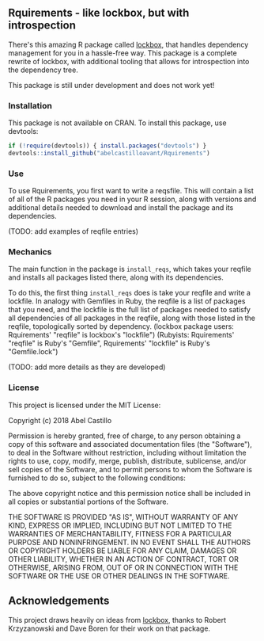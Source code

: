 ## Rquirements - like lockbox, but with introspection


There's this amazing R package called [lockbox](https://github.com/robertzk/lockbox/), that
handles dependency management for you in a hassle-free way. This package is a complete rewrite
of lockbox, with additional tooling that allows for introspection into the dependency tree.

This package is still under development and does not work yet!

### Installation

This package is not available on CRAN. To install this package, use devtools:
```r
if (!require(devtools)) { install.packages("devtools") }
devtools::install_github("abelcastilloavant/Rquirements")
```

### Use

To use Rquirements, you first want to write a reqsfile. This will contain a list of all of the R
packages you need in your R session, along with versions and additional details needed to download
and install the package and its dependencies.

(TODO: add examples of reqfile entries)


### Mechanics

The main function in the package is `install_reqs`, which takes your reqfile and installs all
packages listed there, along with its dependencies.

To do this, the first thing `install_reqs` does is take your reqfile and write a lockfile. In
analogy with Gemfiles in Ruby, the reqfile is a list of packages that you need, and the lockfile
is the full list of packages needed to satisfy all dependencies of all packages in the reqfile,
along with those listed in the reqfile, topologically sorted by dependency.
(lockbox package users: Rquirements' "reqfile" is lockbox's "lockfile")
(Rubyists: Rquirements' "reqfile" is Ruby's "Gemfile", Rquirements' "lockfile" is Ruby's "Gemfile.lock")

(TODO: add more details as they are developed)

### License

This project is licensed under the MIT License:

Copyright (c) 2018 Abel Castillo

Permission is hereby granted, free of charge, to any person obtaining
a copy of this software and associated documentation files (the
"Software"), to deal in the Software without restriction, including
without limitation the rights to use, copy, modify, merge, publish,
distribute, sublicense, and/or sell copies of the Software, and to
permit persons to whom the Software is furnished to do so, subject to
the following conditions:

The above copyright notice and this permission notice shall be included
in all copies or substantial portions of the Software.

THE SOFTWARE IS PROVIDED "AS IS", WITHOUT WARRANTY OF ANY KIND,
EXPRESS OR IMPLIED, INCLUDING BUT NOT LIMITED TO THE WARRANTIES OF
MERCHANTABILITY, FITNESS FOR A PARTICULAR PURPOSE AND NONINFRINGEMENT.
IN NO EVENT SHALL THE AUTHORS OR COPYRIGHT HOLDERS BE LIABLE FOR ANY
CLAIM, DAMAGES OR OTHER LIABILITY, WHETHER IN AN ACTION OF CONTRACT,
TORT OR OTHERWISE, ARISING FROM, OUT OF OR IN CONNECTION WITH THE
SOFTWARE OR THE USE OR OTHER DEALINGS IN THE SOFTWARE.

## Acknowledgements

This project draws heavily on ideas from [lockbox](https://github.com/robertzk/lockbox/),
thanks to Robert Krzyzanowski and Dave Boren for their work on that package.
